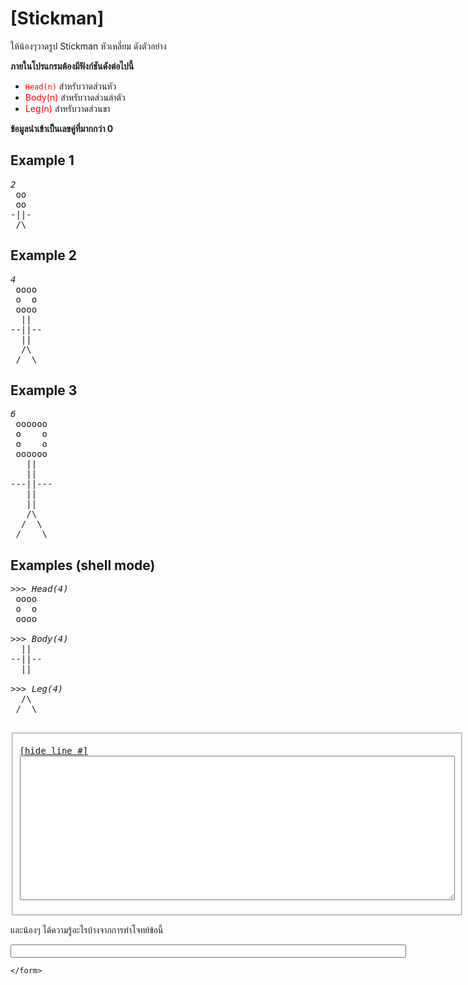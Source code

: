 <div id="current" aria-labelledby="ui-id-5" role="tabpanel" class="ui-tabs-panel ui-corner-bottom ui-widget-content" aria-hidden="false">
    <form method="post" action="/elab/lab/submit/1023/11594/19050/" enctype="multipart/form-data" autocomplete="off">
      <div id="assignment-body">
        <input type="hidden" name="csrfmiddlewaretoken" value="WZFGHLB5cKtGNfHioezfapkJNyA00seZlB3N8IPosnVvVTsJemUieL9JPgB6Ixuz">
        <h1>[Stickman]</h1><p>ให้น้องๆวาดรูป Stickman หัวเหลี่ยม ดังตัวอย่าง</p><p><strong> ภายในโปรแกรมต้องมีฟังก์ชันดังต่อไปนี้ </strong></p><ul><li><span style="color:red;"><code>Head(n)</code></span> สำหรับวาดส่วนหัว</li><li><span style="color:red;"> Body(n) </span> สำหรับวาดส่วนลำตัว</li><li><span style="color:red;"> Leg(n) </span> สำหรับวาดส่วนขา</li></ul><p><strong>ข้อมูลนำเข้าเป็นเลขคู่ที่มากกว่า 0</strong></p><h2>Example 1</h2><p></p><pre class="output"><em>2</em>
 oo
 oo
-||-
 /\
</pre><p></p><h2>Example 2</h2><p></p><pre class="output"><em>4</em>
 oooo
 o  o
 oooo
  ||
--||--
  ||
  /\
 /  \
</pre><p></p><h2>Example 3</h2><p></p><pre class="output"><em>6</em>
 oooooo
 o    o
 o    o
 oooooo
   ||
   ||
---||---
   ||
   ||
   /\
  /  \
 /    \
</pre><p></p><h2>Examples (shell mode)</h2><pre class="output"><span class="console">&gt;&gt;&gt; </span><span class="stdin"><em>Head(4)</em></span>
<span class="stdout"> oooo
 o  o
 oooo
</span>
<span class="console">&gt;&gt;&gt; </span><span class="stdin"><em>Body(4)</em></span>
<span class="stdout">  ||
--||--
  ||
</span>
<span class="console">&gt;&gt;&gt; </span><span class="stdin"><em>Leg(4)</em></span>
<span class="stdout">  /\
 /  \
</span>
</pre>
<p></p><fieldset><pre><div class="code-menu"><a href="#" class="lineno-toggle">[hide line #]</a></div><code class="source"><textarea class="codeblank" cols="84" name="b1" rows="15" wrap="off" autocomplete="off"></textarea></code></pre></fieldset><p></p><p></p><p>และน้องๆ ได้ความรู้อะไรบ้างจากการทำโจทย์ข้อนี้</p><p><input class="textblank" name="b2" size="76" type="text" value=""></p> 
      </div>
      
      
    </form>
  </div>